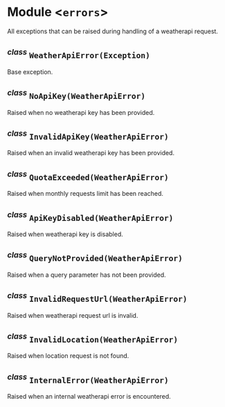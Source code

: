 # Module \<`errors`\>
All exceptions that can be raised during handling of a weatherapi request.


<sup>*class*</sup> `WeatherApiError(Exception)`
--------------------------------------
Base exception.

<sup>*class*</sup> `NoApiKey(WeatherApiError)`
-------------------------------------
Raised when no weatherapi key has been provided.

<sup>*class*</sup> `InvalidApiKey(WeatherApiError)`
------------------------------------------
Raised when an invalid weatherapi key has been provided.

<sup>*class*</sup> `QuotaExceeded(WeatherApiError)`
------------------------------------------
Raised when monthly requests limit has been reached.

<sup>*class*</sup> `ApiKeyDisabled(WeatherApiError)`
-------------------------------------------
Raised when weatherapi key is disabled.

<sup>*class*</sup> `QueryNotProvided(WeatherApiError)`
---------------------------------------------
Raised when a query parameter has not been provided.

<sup>*class*</sup> `InvalidRequestUrl(WeatherApiError)`
----------------------------------------------
Raised when weatherapi request url is invalid.

<sup>*class*</sup> `InvalidLocation(WeatherApiError)`
--------------------------------------------
Raised when location request is not found.

<sup>*class*</sup> `InternalError(WeatherApiError)`
------------------------------------------
Raised when an internal weatherapi error is encountered.